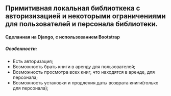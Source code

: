## Примитивная локальная библиоткека с авторизизацией и некоторыми ограничениями для пользователей и персонала библиотеки.
#### Сделанная на Django, с использованием Bootstrap
##### Особенности:
- Есть авторизация;
- Возможность брать книги в аренду для пользователей;
- Возможность просмотра всех книг, что находятся в аренде, для персонала;
- Возможность установки и продления даты возврата книги(только для персонала);
